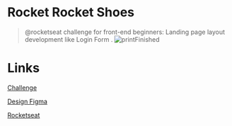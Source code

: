 # Rocket Rocket Shoes
> @rocketseat challenge for front-end beginners: Landing page layout development like Login Form .
![printFinished](https://user-images.githubusercontent.com/105434742/178443473-7b0a5196-81c2-4ae6-8185-3f1ca3d03b4e.png)

# Links
<a href="https://app.rocketseat.com.br/discover/challenges/rocket-shoes">Challenge</a>

<a href="https://www.figma.com/file/iqVDrRFSPopknesV5Xqavy/DD-%2F-RocketShoes-(Copy)?node-id=0%3A1">Design Figma</a>

<a href="https://rocketseat.com.br">Rocketseat</a>